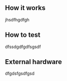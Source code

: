 <!---

This file is used to generate your project datasheet. Please fill in the information below and delete any unused
sections.

You can also include images in this folder and reference them in the markdown. Each image must be less than
512 kb in size, and the combined size of all images must be less than 1 MB.
-->

## How it works

jhsdfhgdfgh

## How to test

dfssdgdfgdfsgsdf

## External hardware

dfgdsfgsdfgsd
